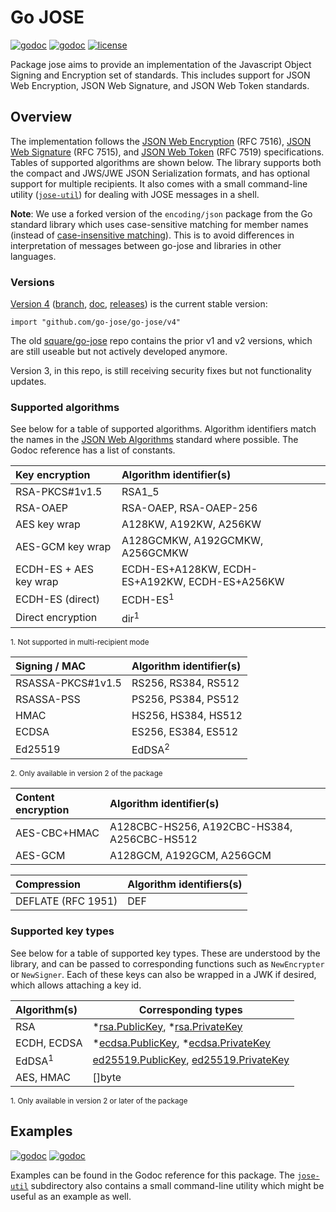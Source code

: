 # Go JOSE

[![godoc](https://pkg.go.dev/badge/github.com/go-jose/go-jose/v4.svg)](https://pkg.go.dev/github.com/go-jose/go-jose/v4)
[![godoc](https://pkg.go.dev/badge/github.com/go-jose/go-jose/v4/jwt.svg)](https://pkg.go.dev/github.com/go-jose/go-jose/v4/jwt)
[![license](https://img.shields.io/badge/license-apache_2.0-blue.svg?style=flat)](https://raw.githubusercontent.com/go-jose/go-jose/master/LICENSE)

Package jose aims to provide an implementation of the Javascript Object Signing
and Encryption set of standards. This includes support for JSON Web Encryption,
JSON Web Signature, and JSON Web Token standards.

## Overview

The implementation follows the
[JSON Web Encryption](https://dx.doi.org/10.17487/RFC7516) (RFC 7516),
[JSON Web Signature](https://dx.doi.org/10.17487/RFC7515) (RFC 7515), and
[JSON Web Token](https://dx.doi.org/10.17487/RFC7519) (RFC 7519) specifications.
Tables of supported algorithms are shown below. The library supports both
the compact and JWS/JWE JSON Serialization formats, and has optional support for
multiple recipients. It also comes with a small command-line utility
([`jose-util`](https://pkg.go.dev/github.com/go-jose/go-jose/jose-util))
for dealing with JOSE messages in a shell.

**Note**: We use a forked version of the `encoding/json` package from the Go
standard library which uses case-sensitive matching for member names (instead
of [case-insensitive matching](https://www.ietf.org/mail-archive/web/json/current/msg03763.html)).
This is to avoid differences in interpretation of messages between go-jose and
libraries in other languages.

### Versions

[Version 4](https://github.com/go-jose/go-jose)
([branch](https://github.com/go-jose/go-jose/tree/main),
[doc](https://pkg.go.dev/github.com/go-jose/go-jose/v4), [releases](https://github.com/go-jose/go-jose/releases)) is the current stable version:

    import "github.com/go-jose/go-jose/v4"

The old [square/go-jose](https://github.com/square/go-jose) repo contains the prior v1 and v2 versions, which
are still useable but not actively developed anymore.

Version 3, in this repo, is still receiving security fixes but not functionality
updates.

### Supported algorithms

See below for a table of supported algorithms. Algorithm identifiers match
the names in the [JSON Web Algorithms](https://dx.doi.org/10.17487/RFC7518)
standard where possible. The Godoc reference has a list of constants.

 Key encryption             | Algorithm identifier(s)
 :------------------------- | :------------------------------
 RSA-PKCS#1v1.5             | RSA1_5
 RSA-OAEP                   | RSA-OAEP, RSA-OAEP-256
 AES key wrap               | A128KW, A192KW, A256KW
 AES-GCM key wrap           | A128GCMKW, A192GCMKW, A256GCMKW
 ECDH-ES + AES key wrap     | ECDH-ES+A128KW, ECDH-ES+A192KW, ECDH-ES+A256KW
 ECDH-ES (direct)           | ECDH-ES<sup>1</sup>
 Direct encryption          | dir<sup>1</sup>

<sup>1. Not supported in multi-recipient mode</sup>

 Signing / MAC              | Algorithm identifier(s)
 :------------------------- | :------------------------------
 RSASSA-PKCS#1v1.5          | RS256, RS384, RS512
 RSASSA-PSS                 | PS256, PS384, PS512
 HMAC                       | HS256, HS384, HS512
 ECDSA                      | ES256, ES384, ES512
 Ed25519                    | EdDSA<sup>2</sup>

<sup>2. Only available in version 2 of the package</sup>

 Content encryption         | Algorithm identifier(s)
 :------------------------- | :------------------------------
 AES-CBC+HMAC               | A128CBC-HS256, A192CBC-HS384, A256CBC-HS512
 AES-GCM                    | A128GCM, A192GCM, A256GCM

 Compression                | Algorithm identifiers(s)
 :------------------------- | -------------------------------
 DEFLATE (RFC 1951)         | DEF

### Supported key types

See below for a table of supported key types. These are understood by the
library, and can be passed to corresponding functions such as `NewEncrypter` or
`NewSigner`. Each of these keys can also be wrapped in a JWK if desired, which
allows attaching a key id.

 Algorithm(s)               | Corresponding types
 :------------------------- | -------------------------------
 RSA                        | *[rsa.PublicKey](https://pkg.go.dev/crypto/rsa/#PublicKey), *[rsa.PrivateKey](https://pkg.go.dev/crypto/rsa/#PrivateKey)
 ECDH, ECDSA                | *[ecdsa.PublicKey](https://pkg.go.dev/crypto/ecdsa/#PublicKey), *[ecdsa.PrivateKey](https://pkg.go.dev/crypto/ecdsa/#PrivateKey)
 EdDSA<sup>1</sup>          | [ed25519.PublicKey](https://pkg.go.dev/crypto/ed25519#PublicKey), [ed25519.PrivateKey](https://pkg.go.dev/crypto/ed25519#PrivateKey)
 AES, HMAC                  | []byte

<sup>1. Only available in version 2 or later of the package</sup>

## Examples

[![godoc](https://pkg.go.dev/badge/github.com/go-jose/go-jose/v4.svg)](https://pkg.go.dev/github.com/go-jose/go-jose/v4)
[![godoc](https://pkg.go.dev/badge/github.com/go-jose/go-jose/v4/jwt.svg)](https://pkg.go.dev/github.com/go-jose/go-jose/v4/jwt)

Examples can be found in the Godoc
reference for this package. The
[`jose-util`](https://github.com/go-jose/go-jose/tree/main/jose-util)
subdirectory also contains a small command-line utility which might be useful
as an example as well.
